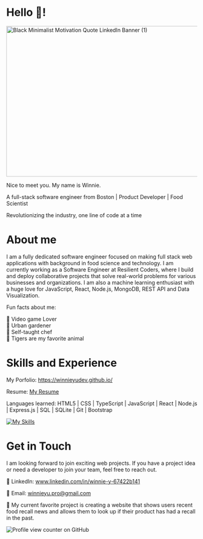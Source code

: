# Hello 👋! 
<img width="1584" height="396" alt="Black Minimalist Motivation Quote LinkedIn Banner (1)" src="https://github.com/user-attachments/assets/5825389f-d845-403b-9a85-dcdad575d852" />

Nice to meet you. My name is Winnie. 

A full-stack software engineer from Boston | Product Developer | Food Scientist 

Revolutionizing the industry, one line of code at a time

# About me

I am a fully dedicated software engineer focused on making full stack web applications with background in food science and technology. I am currently working as a Software Engineer at Resilient Coders, where I build and deploy collaborative projects that solve real-world problems for various businesses and organizations. I am also a machine learning enthusiast with a huge love for JavaScript, React, Node.js, MongoDB, REST API and Data Visualization.

Fun facts about me:

👾 Video game Lover \
🌱 Urban gardener \
🍲 Self-taught chef \
🐯 Tigers are my favorite animal 

# Skills and Experience

My Porfolio: https://winnieyudev.github.io/

Resume: [My Resume](https://github.com/user-attachments/files/22784813/SWE.Winnie.Yu.Resume.3.pdf)



Languages learned: HTML5 | CSS | TypeScript | JavaScript | React | Node.js | Express.js | SQL | SQLite | Git | Bootstrap 

[![My Skills](https://skillicons.dev/icons?i=js,html,css,react,vite,nodejs,express,mongo,stackoverflow,vscode,wordpress)](https://skillicons.dev)

# Get in Touch

I am looking forward to join exciting web projects. If you have a project idea or need a developer to join your team, feel free to reach out.

💼 LinkedIn: www.linkedin.com/in/winnie-y-67422b141

📧 Email: winnieyu.pro@gmail.com

💎 My current favorite project is creating a website that shows users recent food recall news and allows them to look up if their product has had a recall in the past.

![Profile view counter on GitHub](https://komarev.com/ghpvc/?username=WinnieYuDev)


